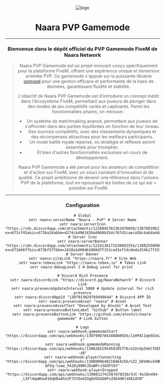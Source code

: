 <div align="center">
  <img 
    src="https://cdn.discordapp.com/attachments/1224136171530092554/1308255090897059860/Nouveau_projet.png?ex=673d46ff&is=673bf57f&hm=1628a1d00db1088d7f151ced1ef1dcdeda254b17f253690074e870be289f4697&" 
    alt="logo"
</div>

<h1 align="center">Naara PVP Gamemode</h1>

---

<h3 align="center">Bienvenue dans le dépôt officiel du PVP Gamemode FiveM de Naara Network</h3>

> Naara PVP Gamemode est un projet innovant conçu spécifiquement pour la plateforme FiveM, offrant une expérience unique et immersive orientée PVP. Ce gamemode s'appuie sur la puissante librairie [oxmysql](https://github.com/overextended/oxmysql) pour une gestion efficace et performante de la base de données, garantissant fluidité et stabilité.
>
> L'objectif de Naara PVP Gamemode est d'introduire un concept inédit dans l'écosystème FiveM, permettant aux joueurs de plonger dans des modes de jeu compétitifs variés et captivants. Parmi les fonctionnalités phares, on retrouve :
>
> - Un système de matchmaking avancé, permettant aux joueurs de s'affronter dans des parties équilibrées en fonction de leur niveau.
> - Des tournois compétitifs, avec des classements dynamiques et des récompenses attractives pour les meilleurs participants.
> - Un mode battle royale repensé, où stratégie et réflexes seront essentiels pour triompher.
> - Et bien d'autres fonctionnalités exclusives en cours de développement.
>
> Naara PVP Gamemode a été pensé pour les amateurs de compétition et d'action sur FiveM, avec un souci constant d'innovation et de qualité. Ce projet ambitionne de devenir une référence dans l'univers PVP de la plateforme, tout en repoussant les limites de ce qui est > possible sur FiveM.

---

<h3 align="center">Configuration</h3>

```
# Global
setr naara:serverName "Naara - PvP" # Server Name
setr naara:serverIcon "https://cdn.discordapp.com/attachments/1238845782363476039/1307803962145247272/Naara_icone.png?ex=673cf45a&is=673ba2da&hm=d274cb4962438a8860b35dcf67d2caeca58c4a6da4daba447ff72e1c12fa5d7a&" # Server Icon
setr naara:serverBanner "https://cdn.discordapp.com/attachments/1224136171530092554/1308255090897059860/Nouveau_projet.png?ex=673d46ff&is=673bf57f&hm=1628a1d00db1088d7f151ced1ef1dcdeda254b17f253690074e870be289f4697&" # Server Banner
setr naara:siteLink "https://naara.fr" # Site Web
setr naara:tebexLink "https://naara.tebex.io" # Tebex Link
setr naara:debugLevel 2 # Debug Level for print 

# Discord Rich Presence
setr naara:discordLink "https://discord.gg/NaaraNetwork" # Discord Link
setr naara:presenceUpdateInterval 5000 # Update interval for rich presence
setr naara:discordAppId "1307913029769498644" # Discord APP ID
setr naara:presenceAsset "naara" # Asset
setr naara:presenceAssetText "Developed by Atoshi" # Asset Text
setr naara:presenceButtonLabel "Github" # Button label
setr naara:presenceButtonLink "https://github.com/atoshit/naara-gamemode" # Link button

# Logs
setr naara:webhook:gamemodeStart "https://discordapp.com/api/webhooks/1307998784348880926/JiHPAl1qk6EUo28VEaYoDHmR_xo5R_uumc7ssP34KROasmEb0d5Fc0yhuQe2K7Psqh-z"
setr naara:webhook:gamemodeRunning "https://discordapp.com/api/webhooks/1308265295458205776/o32nVp5XmlYGEBomHqGgEZUjke3fXxUylGRNMTs_7Ba04YQg3pG7UQ4gs0WMZ3gA--zB"
setr naara:webhook:playerConnecting "https://discordapp.com/api/webhooks/1308009640218464256/nZ2_bEUGKv43WRzk13nwVp1HwUnu4aF5vr-AF5q-loae_FA10j09Nt35wBPrzSk0Tt6Y"
setr naara:webhook:playerDropped "https://discordapp.com/api/webhooks/1308012741507678250/XJC-9sS8n494-_L5Fl4qwWnw418qbDaAhn2F7StOs6ZUgDdIhGb0FvZ4G496l44ELDS0"
```
